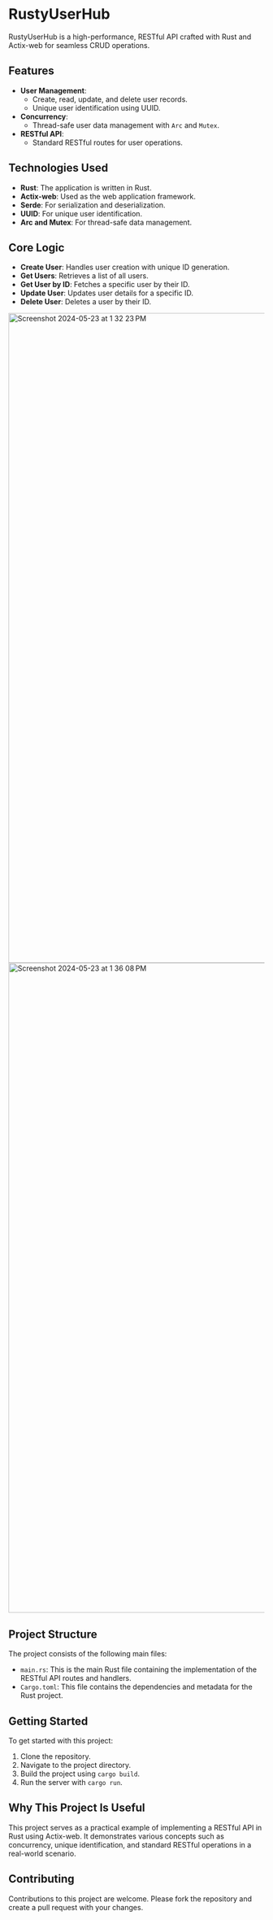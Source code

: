 # RustyUserHub

RustyUserHub is a high-performance, RESTful API crafted with Rust and Actix-web for seamless CRUD operations.

## Features

- **User Management**:
   - Create, read, update, and delete user records.
   - Unique user identification using UUID.
- **Concurrency**:
   - Thread-safe user data management with `Arc` and `Mutex`.
- **RESTful API**:
   - Standard RESTful routes for user operations.

## Technologies Used

- **Rust**: The application is written in Rust.
- **Actix-web**: Used as the web application framework.
- **Serde**: For serialization and deserialization.
- **UUID**: For unique user identification.
- **Arc and Mutex**: For thread-safe data management.

## Core Logic

- **Create User**: Handles user creation with unique ID generation.
- **Get Users**: Retrieves a list of all users.
- **Get User by ID**: Fetches a specific user by their ID.
- **Update User**: Updates user details for a specific ID.
- **Delete User**: Deletes a user by their ID.

<img width="1278" alt="Screenshot 2024-05-23 at 1 32 23 PM" src="https://github.com/shuddha2021/RustyUserHub/assets/81951239/01817017-90bc-4fcb-bbc7-0ac987035fd7">

<img width="1278" alt="Screenshot 2024-05-23 at 1 36 08 PM" src="https://github.com/shuddha2021/RustyUserHub/assets/81951239/9e287e2d-17fc-410b-8d47-6bf93264e101">


## Project Structure

The project consists of the following main files:

- `main.rs`: This is the main Rust file containing the implementation of the RESTful API routes and handlers.
- `Cargo.toml`: This file contains the dependencies and metadata for the Rust project.

## Getting Started

To get started with this project:

1. Clone the repository.
2. Navigate to the project directory.
3. Build the project using `cargo build`.
4. Run the server with `cargo run`.

## Why This Project Is Useful

This project serves as a practical example of implementing a RESTful API in Rust using Actix-web. It demonstrates various concepts such as concurrency, unique identification, and standard RESTful operations in a real-world scenario.

## Contributing

Contributions to this project are welcome. Please fork the repository and create a pull request with your changes.
